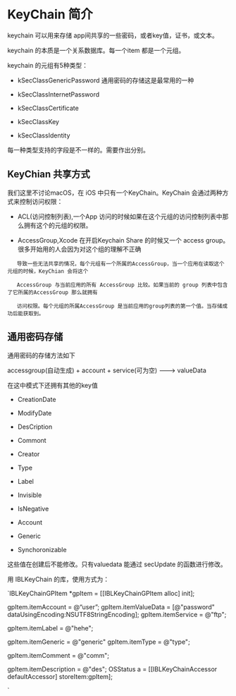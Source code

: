 # KeyChain 简介

keychain 可以用来存储 app间共享的一些密码，或者key值，证书，或文本。

keychain 的本质是一个关系数据库。每一个item 都是一个元组。

keychain 的元组有5种类型：

* kSecClassGenericPassword  通用密码的存储这是最常用的一种

* kSecClassInternetPassword

* kSecClassCertificate

* kSecClassKey

* kSecClassIdentity


每一种类型支持的字段是不一样的。需要作出分别。

## KeyChian 共享方式

我们这里不讨论macOS，在 iOS 中只有一个KeyChain。KeyChain 会通过两种方式来控制访问权限：

* ACL\(访问控制列表\),一个App 访问的时候如果在这个元组的访问控制列表中那么拥有这个的元组的权限。

* AccessGroup,Xcode 在开启Keychain Share 的时候又一个 access group。很多开始用的人会因为对这个组的理解不正确


```
   导致一些无法共享的情况，每个元组有一个所属的AccessGroup，当一个应用在读取这个元组的时候，KeyChian 会将这个

   AccessGroup 与当前应用的所有 AccessGroup 比较。如果当前的 group 列表中包含了它所属的AccessGroup 那么就拥有

   访问权限。每个元组的所属AccessGroup 是当前应用的group列表的第一个值。当存储成功后能获取到。
```

## 通用密码存储

通用密码的存储方法如下

accessgroup\(自动生成\) + account + service\(可为空\) ---&gt; valueData

在这中模式下还拥有其他的key值

* CreationDate

* ModifyDate

* DesCription

* Commont

* Creator

* Type

* Label

* Invisible

* IsNegative

* Account

* Generic

* Synchoronizable


这些值在创建后不能修改。只有valuedata 能通过 secUpdate 的函数进行修改。

用 IBLKeyChain 的库，使用方式为：

`IBLKeyChainGPItem *gpItem = [[IBLKeyChainGPItem alloc] init];

gpItem.itemAccount = @“user”;
 gpItem.itemValueData = [@"password" dataUsingEncoding:NSUTF8StringEncoding];
gpItem.itemService = @"ftp";

 gpItem.itemLabel = @"hehe";

 gpItem.itemGeneric = @"generic"
gpItem.itemType = @"type";

 gpItem.itemComment = @"comm";

 gpItem.itemDescription = @"des";
OSStatus a = [[IBLKeyChainAccessor defaultAccessor] storeItem:gpItem];

`


